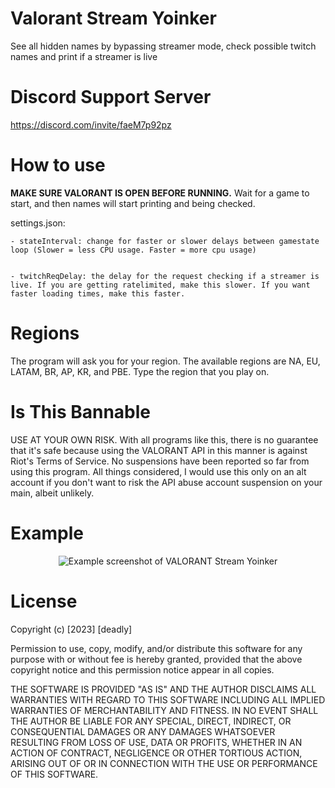 # Valorant Stream Yoinker
See all hidden names by bypassing streamer mode, check possible twitch names and print if a streamer is live

# Discord Support Server
https://discord.com/invite/faeM7p92pz

# How to use
**MAKE SURE VALORANT IS OPEN BEFORE RUNNING.** Wait for a game to start, and then names will start printing and being checked.

settings.json:

    - stateInterval: change for faster or slower delays between gamestate loop (Slower = less CPU usage. Faster = more cpu usage)


    - twitchReqDelay: the delay for the request checking if a streamer is live. If you are getting ratelimited, make this slower. If you want faster loading times, make this faster.
# Regions
The program will ask you for your region. The available regions are NA, EU, LATAM, BR, AP, KR, and PBE. Type the region that you play on.

# Is This Bannable
USE AT YOUR OWN RISK. With all programs like this, there is no guarantee that it's safe because using the VALORANT API in this manner is against Riot's Terms of Service. No suspensions have been reported so far from using this program. All things considered, I would use this only on an alt account if you don't want to risk the API abuse account suspension on your main, albeit unlikely.

# Example
<p align="center">
    <img src="https://raw.githubusercontent.com/deadly/valorant-stream-yoinker/main/example.png" alt="Example screenshot of VALORANT Stream Yoinker">
</p>

# License
Copyright (c) [2023] [deadly]

Permission to use, copy, modify, and/or distribute this software for any
purpose with or without fee is hereby granted, provided that the above
copyright notice and this permission notice appear in all copies.

THE SOFTWARE IS PROVIDED "AS IS" AND THE AUTHOR DISCLAIMS ALL WARRANTIES WITH
REGARD TO THIS SOFTWARE INCLUDING ALL IMPLIED WARRANTIES OF MERCHANTABILITY
AND FITNESS. IN NO EVENT SHALL THE AUTHOR BE LIABLE FOR ANY SPECIAL, DIRECT,
INDIRECT, OR CONSEQUENTIAL DAMAGES OR ANY DAMAGES WHATSOEVER RESULTING FROM
LOSS OF USE, DATA OR PROFITS, WHETHER IN AN ACTION OF CONTRACT, NEGLIGENCE OR
OTHER TORTIOUS ACTION, ARISING OUT OF OR IN CONNECTION WITH THE USE OR
PERFORMANCE OF THIS SOFTWARE.
